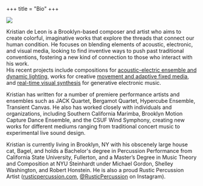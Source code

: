 +++
title = "Bio"
+++

<img src="/bio.jpeg"></img>

Kristian de Leon is a Brooklyn-based composer and artist who aims to create colorful, imaginative works that explore the threads that connect our human condition. He focuses on blending elements of acoustic, electronic, and visual media, looking to find inventive ways to push past traditional conventions, fostering a new kind of connection to those who interact with his work. \
His recent projects include compositions for [acoustic-electric ensemble and dynamic lighting](/works/tone_color), works for creative [movement and adaptive fixed media](https://www.youtube.com/watch?v=RrGkwiDONIc), and [real-time visual synthesis](https://youtu.be/VlXKsHbAg6Q?si=hNQPuBdoIwQ2Ysua) for generative electronic music.

Kristian has written for a number of premiere performance artists and ensembles such as JACK Quartet, Bergamot Quartet, Hypercube Ensemble, Transient Canvas. He also has worked closely with individuals and organizations, including Southern California Marimba, Brooklyn Motion Capture Dance Ensemble, and the CSUF Wind Symphony, creating new works for different mediums ranging from traditional concert music to experimental live sound design.

Kristian is currently living in Brooklyn, NY with his obscenely large house cat, Bagel, and holds a Bachelor's degree in Percussion Performance from California State University, Fullerton, and a Master’s Degree in Music Theory and Composition at NYU Steinhardt under Michael Gordon, Shelley Washington, and Robert Honstein.  He is also a proud Rustic Percussion Artist ([rusticpercussion.com](rusticpercussion.com), [@RusticPercussion](https://www.instagram.com/rusticpercussion/) on Instagram).


